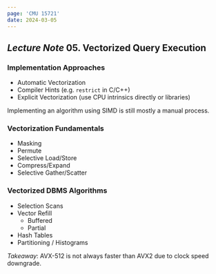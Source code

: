 ```yaml
---
page: 'CMU 15721'
date: 2024-03-05
---
```


## _Lecture Note_ 05. Vectorized Query Execution

### Implementation Approaches

- Automatic Vectorization
- Compiler Hints (e.g. `restrict` in C/C++)
- Explicit Vectorization (use CPU intrinsics directly or libraries)

Implementing an algorithm using SIMD is still mostly a manual process.

### Vectorization Fundamentals

- Masking
- Permute
- Selective Load/Store
- Compress/Expand
- Selective Gather/Scatter

### Vectorized DBMS Algorithms

- Selection Scans
- Vector Refill
  - Buffered
  - Partial
- Hash Tables
- Partitioning / Histograms

_Takeaway_: AVX-512 is not always faster than AVX2 due to clock speed downgrade.
